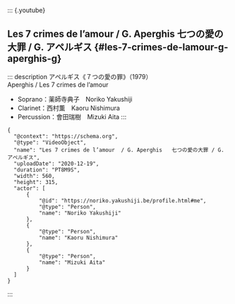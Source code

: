 ::: {.youtube}

## Les 7 crimes de l’amour  / G. Aperghis   七つの愛の大罪 / G. アペルギス {#les-7-crimes-de-lamour-g-aperghis-g}


::: description
アペルギス《７つの愛の罪》（1979）<br/>
Aperghis / Les 7 crimes de l’amour

- Soprano：薬師寺典子　Noriko Yakushiji
- Clarinet：西村薫　Kaoru Nishimura
- Percussion：會田瑞樹　Mizuki Aita
:::

```{ytid=fyNThTgLDxk}
{
  "@context": "https://schema.org",
  "@type": "VideoObject",
  "name": "Les 7 crimes de l’amour  / G. Aperghis   七つの愛の大罪 / G. アペルギス",
  "uploadDate": "2020-12-19",
  "duration": "PT8M9S",  
  "width": 560,
  "height": 315,
  "actor": [
      {
          "@id": "https://noriko.yakushiji.be/profile.html#me",
          "@type": "Person",
          "name": "Noriko Yakushiji"
      },
      {
          "@type": "Person",
          "name": "Kaoru Nishimura"
      },
      {
          "@type": "Person",
          "name": "Mizuki Aita"
      }
  ]
}
```
:::

